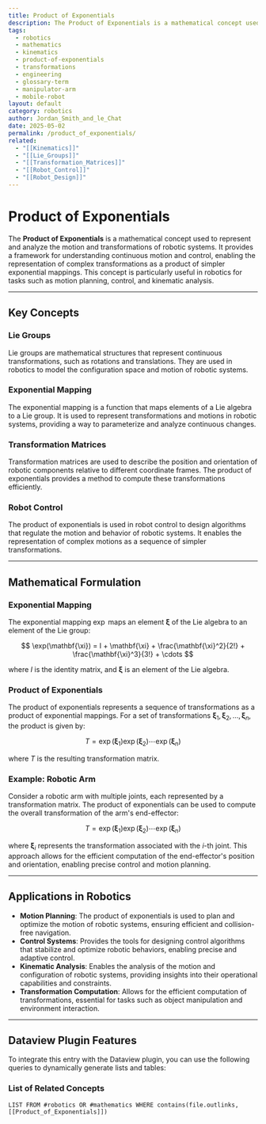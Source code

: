 ```yaml
---
title: Product of Exponentials
description: The Product of Exponentials is a mathematical concept used to represent and analyze the motion and transformations of robotic systems, providing a framework for understanding continuous motion and control.
tags:
  - robotics
  - mathematics
  - kinematics
  - product-of-exponentials
  - transformations
  - engineering
  - glossary-term
  - manipulator-arm
  - mobile-robot
layout: default
category: robotics
author: Jordan_Smith_and_le_Chat
date: 2025-05-02
permalink: /product_of_exponentials/
related:
  - "[[Kinematics]]"
  - "[[Lie_Groups]]"
  - "[[Transformation_Matrices]]"
  - "[[Robot_Control]]"
  - "[[Robot_Design]]"
---
```


# Product of Exponentials

The **Product of Exponentials** is a mathematical concept used to represent and analyze the motion and transformations of robotic systems. It provides a framework for understanding continuous motion and control, enabling the representation of complex transformations as a product of simpler exponential mappings. This concept is particularly useful in robotics for tasks such as motion planning, control, and kinematic analysis.

---

## Key Concepts

### Lie Groups

Lie groups are mathematical structures that represent continuous transformations, such as rotations and translations. They are used in robotics to model the configuration space and motion of robotic systems.

### Exponential Mapping

The exponential mapping is a function that maps elements of a Lie algebra to a Lie group. It is used to represent transformations and motions in robotic systems, providing a way to parameterize and analyze continuous changes.

### Transformation Matrices

Transformation matrices are used to describe the position and orientation of robotic components relative to different coordinate frames. The product of exponentials provides a method to compute these transformations efficiently.

### Robot Control

The product of exponentials is used in robot control to design algorithms that regulate the motion and behavior of robotic systems. It enables the representation of complex motions as a sequence of simpler transformations.

---

## Mathematical Formulation

### Exponential Mapping

The exponential mapping $\exp$ maps an element $\mathbf{\xi}$ of the Lie algebra to an element of the Lie group:

$$
\exp(\mathbf{\xi}) = I + \mathbf{\xi} + \frac{\mathbf{\xi}^2}{2!} + \frac{\mathbf{\xi}^3}{3!} + \cdots
$$

where $I$ is the identity matrix, and $\mathbf{\xi}$ is an element of the Lie algebra.

### Product of Exponentials

The product of exponentials represents a sequence of transformations as a product of exponential mappings. For a set of transformations $\mathbf{\xi}_1, \mathbf{\xi}_2, \ldots, \mathbf{\xi}_n$, the product is given by:

$$
T = \exp(\mathbf{\xi}_1) \exp(\mathbf{\xi}_2) \cdots \exp(\mathbf{\xi}_n)
$$

where $T$ is the resulting transformation matrix.

### Example: Robotic Arm

Consider a robotic arm with multiple joints, each represented by a transformation matrix. The product of exponentials can be used to compute the overall transformation of the arm's end-effector:

$$
T = \exp(\mathbf{\xi}_1) \exp(\mathbf{\xi}_2) \cdots \exp(\mathbf{\xi}_n)
$$

where $\mathbf{\xi}_i$ represents the transformation associated with the $i$-th joint. This approach allows for the efficient computation of the end-effector's position and orientation, enabling precise control and motion planning.

---

## Applications in Robotics

- **Motion Planning**: The product of exponentials is used to plan and optimize the motion of robotic systems, ensuring efficient and collision-free navigation.
- **Control Systems**: Provides the tools for designing control algorithms that stabilize and optimize robotic behaviors, enabling precise and adaptive control.
- **Kinematic Analysis**: Enables the analysis of the motion and configuration of robotic systems, providing insights into their operational capabilities and constraints.
- **Transformation Computation**: Allows for the efficient computation of transformations, essential for tasks such as object manipulation and environment interaction.

---

## Dataview Plugin Features

To integrate this entry with the Dataview plugin, you can use the following queries to dynamically generate lists and tables:

### List of Related Concepts

```dataview
LIST FROM #robotics OR #mathematics WHERE contains(file.outlinks, [[Product_of_Exponentials]])

